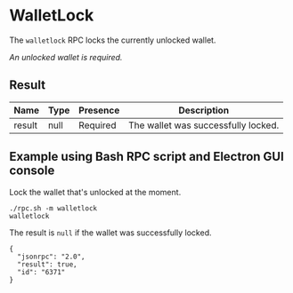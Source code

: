 # WalletLock
The `walletlock` RPC locks the currently unlocked wallet.

_An unlocked wallet is required._

## Result
Name   | Type | Presence | Description
------ | ---- | -------- | -----------------------------------------------------
result | null | Required | The wallet was successfully locked.

## Example using Bash RPC script and Electron GUI console
Lock the wallet that's unlocked at the moment.

```
./rpc.sh -m walletlock
walletlock
```

The result is `null` if the wallet was successfully locked.

```
{
  "jsonrpc": "2.0",
  "result": true,
  "id": "6371"
}
```
